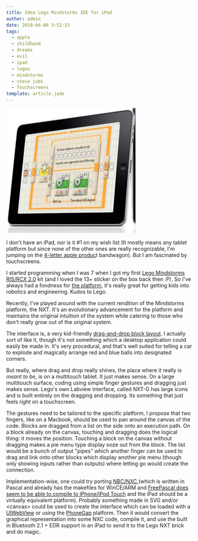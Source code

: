 ```yaml
---
title: Idea Lego Mindstorms IDE for iPad
author: admin
date: 2010-04-08 3:52:13
tags: 
  - apple
  - childhood
  - dreams
  - evil
  - ipad
  - legos
  - mindstorms
  - steve jobs
  - Touchscreens
template: article.jade
---
```


[![](ipod-nxt.jpg "ipod-nxt")](ipod-nxt.jpg)

I don't have an iPad, nor is it #1 on my wish list (It mostly means any tablet platform but since none of the other ones are really recognizable, I'm jumping on the [4-letter apple produc](http://www.apple.com/ipad/)t bandwagon). But I am fascinated by touchscreens.

I started programming when I was 7 when I got my first [Lego Mindstorms RIS/RCX 2.0](http://www.amazon.com/LEGO-Mindstorms-Robotics-Invention-System/dp/B00005R6ZI) kit (and I loved the 13+ sticker on the box back then :P). So I've always had a fondness for [the platform](ris-programming.jpg), it's really great for getting kids into robotics and engineering. Kudos to Lego.

Recently, I've played around with the current rendition of the Mindstorms platform, the NXT. It's an evolutionary advancement for the platform and maintains the original intuition of the system while catering to those who don't really grow out of the original system.

The interface is, a very kid-friendly [drag-and-drop block layout](image.axd). I actually sort of like it, though it's not something which a desktop application could easily be made in. It's very procedural, and that's well suited for telling a car to explode and magically arrange red and blue balls into designated corners.

But really, where drag and drop really shines, the place where it really is _meant to be_, is on a multitouch tablet. It just makes sense. On a large multitouch surface, coding using simple finger gestures and dragging just makes sense. Lego's own Labview interface, called NXT-G has large icons and is built entirely on the dragging and dropping. Its something that just feels _right_ on a touchscreen.

The gestures need to be tailored to the specific platform, I propose that two fingers, like on a Macbook, should be used to pan around the canvas of the code. Blocks are dragged from a list on the side onto an execution path. On a block already on the canvas, touching and dragging does the logical thing: it moves the position. Touching a block on the canvas without dragging makes a pie menu type display ooze out from the block. The list would be a bunch of output "pipes" which another finger can be used to drag and link onto other blocks which display another pie menu (though only showing inputs rather than outputs) where letting go would create the connection.

Implementation-wise, one could try porting [NBC/NXC ](http://bricxcc.sourceforge.net/nbc/)(which is written in Pascal and already has the makefiles for WinCE/ARM and [FreePascal does seem to be able to compile to iPhone/iPod Touch](http://wiki.freepascal.org/iPhone/iPod_development) and the iPad should be a virtually equivalent platform). Probably something made in SVG and/or &lt;canvas&gt; could be used to create the interface which can be loaded with a [UIWebView](http://developer.apple.com/iphone/library/documentation/UIKit/Reference/UIWebView_Class/Reference/Reference.html) or using the [PhoneGap](http://phonegap.com/) platform. Then it would convert the graphical representation into some NXC code, compile it, and use the built in Bluetooth 2.1 + EDR support in an iPad to send it to the Lego NXT brick and do magic.
